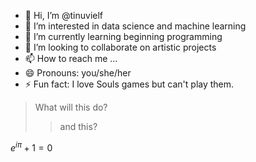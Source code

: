 - 👋 Hi, I’m @tinuvielf
- 👀 I’m interested in data science and machine learning
- 🌱 I’m currently learning beginning programming
- 💞️ I’m looking to collaborate on artistic projects
- 📫 How to reach me ...
- 😄 Pronouns: you/she/her
- ⚡ Fun fact: I love Souls games but can't play them.

<!---
tinuvielf/tinuvielf is a ✨ special ✨ repository because its `README.md` (this file) appears on your GitHub profile.
You can click the Preview link to take a look at your changes.
--->
> What will this do?
>> and this?

$e^{i\pi} + 1 = 0$